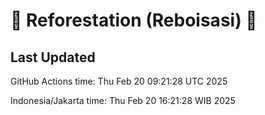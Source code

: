 
# 🌳 Reforestation (Reboisasi) 🌲

## Last Updated

GitHub Actions time: Thu Feb 20 09:21:28 UTC 2025

Indonesia/Jakarta time: Thu Feb 20 16:21:28 WIB 2025
